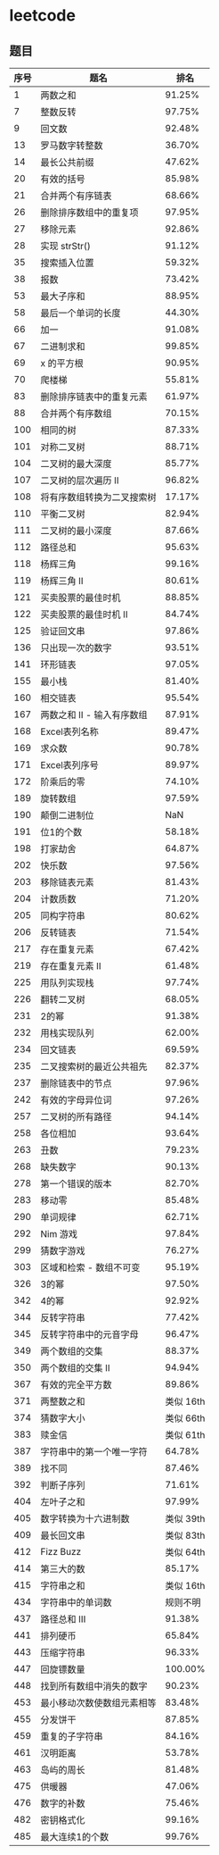 # leetcode

## 题目
序号 | 题名 | 排名
-- | -- | --
1 | 两数之和 | 91.25%
7 | 整数反转 | 97.75%
9 | 回文数 | 92.48%
13 | 罗马数字转整数 | 36.70%
14 | 最长公共前缀 | 47.62%
20 | 有效的括号 | 85.98%
21 | 合并两个有序链表 | 68.66%
26 | 删除排序数组中的重复项 | 97.95%
27 | 移除元素 | 92.86%
28 | 实现 strStr() | 91.12%
35 | 搜索插入位置 | 59.32%
38 | 报数 | 73.42%
53 | 最大子序和 | 88.95%
58 | 最后一个单词的长度 | 44.30%
66 | 加一 | 91.08%
67 | 二进制求和 | 99.85%
69 | x 的平方根 | 90.95%
70 | 爬楼梯 | 55.81%
83 | 删除排序链表中的重复元素 | 61.97%
88 | 合并两个有序数组 | 70.15%
100 | 相同的树 | 87.33%
101 | 对称二叉树 | 88.71%
104 | 二叉树的最大深度 | 85.77%
107 | 二叉树的层次遍历 II | 96.82%
108 | 将有序数组转换为二叉搜索树 | 17.17%
110 | 平衡二叉树 | 82.94%
111 | 二叉树的最小深度 | 87.66%
112 | 路径总和 | 95.63%
118 | 杨辉三角 | 99.16%
119 | 杨辉三角 II | 80.61%
121 | 买卖股票的最佳时机 | 88.85%
122 | 买卖股票的最佳时机 II | 84.74%
125 | 验证回文串 | 97.86%
136 | 只出现一次的数字 | 93.51%
141 | 环形链表 | 97.05%
155 | 最小栈 | 81.40%
160 | 相交链表 | 95.54%
167 | 两数之和 II - 输入有序数组 | 87.91%
168 | Excel表列名称 | 89.47%
169 | 求众数 | 90.78%
171 | Excel表列序号 | 89.97%
172 | 阶乘后的零 | 74.10%
189 | 旋转数组 | 97.59%
190 | 颠倒二进制位 | NaN
191 | 位1的个数 | 58.18%
198 | 打家劫舍 | 64.87%
202 | 快乐数 | 97.56%
203 | 移除链表元素 | 81.43%
204 | 计数质数 | 71.20%
205 | 同构字符串 | 80.62%
206 | 反转链表 | 71.54%
217 | 存在重复元素 | 67.42%
219 | 存在重复元素 II | 61.48%
225 | 用队列实现栈 | 97.74%
226 | 翻转二叉树 | 68.05%
231 | 2的幂 | 91.38%
232 | 用栈实现队列 | 62.00%
234 | 回文链表 | 69.59%
235 | 二叉搜索树的最近公共祖先 | 82.37%
237 | 删除链表中的节点 | 97.96%
242 | 有效的字母异位词 | 97.26%
257 | 二叉树的所有路径 | 94.14%
258 | 各位相加 | 93.64%
263 | 丑数 | 79.23%
268 | 缺失数字 | 90.13%
278 | 第一个错误的版本 | 82.70%
283 | 移动零 | 85.48%
290 | 单词规律 | 62.71%
292 | Nim 游戏 | 97.84%
299 | 猜数字游戏 | 76.27%
303 | 区域和检索 - 数组不可变 | 95.19%
326 | 3的幂 | 97.50%
342 | 4的幂 | 92.92%
344 | 反转字符串 | 77.42%
345 | 反转字符串中的元音字母 | 96.47%
349 | 两个数组的交集 | 88.37%
350 | 两个数组的交集 II | 94.94%
367 | 有效的完全平方数 | 89.86%
371 | 两整数之和 | 类似 16th
374 | 猜数字大小 | 类似 66th
383 | 赎金信 | 类似 61th
387 | 字符串中的第一个唯一字符 | 64.78%
389 | 找不同 | 87.46%
392 | 判断子序列 | 71.61%
404 | 左叶子之和 | 97.99%
405 | 数字转换为十六进制数 | 类似 39th
409 | 最长回文串 | 类似 83th
412 | Fizz Buzz | 类似 64th
414 | 第三大的数 | 85.17%
415 | 字符串之和 | 类似 16th
434 | 字符串中的单词数 | 规则不明
437 | 路径总和 III | 91.38%
441 | 排列硬币 | 65.84%
443 | 压缩字符串 | 96.33%
447 | 回旋镖数量 | 100.00%
448 | 找到所有数组中消失的数字 | 90.23%
453 | 最小移动次数使数组元素相等 | 83.48%
455 | 分发饼干 | 87.85%
459 | 重复的子字符串 | 84.16%
461 | 汉明距离 | 53.78%
463 | 岛屿的周长 | 81.48%
475 | 供暖器 | 47.06%
476 | 数字的补数 | 75.46%
482 | 密钥格式化 | 99.16%
485 | 最大连续1的个数 | 99.76%